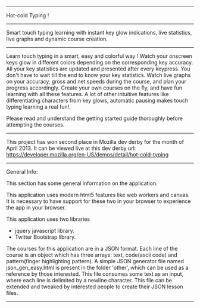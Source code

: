 *************************************************************************************************************************************************
Hot-cold Typing !
*************************************************************************************************************************************************

Smart touch typing learning with instant key glow indications, live statistics, live graphs and dynamic course creation.

*************************************************************************************************************************************************

Learn touch typing in a smart, easy and colorful way ! Watch your onscreen keys glow in different colors depending on the corresponding key accuracy. All your key statistics are updated and presented after every keypress. You don't have to wait till the end to know your key statistics. Watch live graphs on your accuracy, gross and net speeds during the course, and plan your progress accordingly. Create your own courses on the fly, and have fun learning with all these features. A lot of other intuitive features like differentiating characters from key glows, automatic pausing makes touch typing learning a real fun!.

Please read and understand the getting started guide thoroughly before attempting the courses.

*************************************************************************************************************************************************

This project has won second place in Mozilla dev derby for the month of April 2013. 
It can be viewed live at this dev derby url: https://developer.mozilla.org/en-US/demos/detail/hot-cold-typing

**************************************************************************************************************************************************

General Info:

This section has some general information on the application.

This application uses modern html5 features like web workers and canvas. It is necessary to have support for these two in your browser to experience the app in your browser.

This application uses two libraries

- jquery javascript library.
- Twitter Bootstrap library.

The courses for this application are in a JSON format. Each line of the course is an object which has three arrays: text, code(ascii code) and pattern(finger highlighting pattern). A simple JSON generator file named json_gen_easy.html is present in the folder 'other', which can be used as a reference by those interested. This file consumes some text as an input, where each line is delimited by a newline character. This file can be extended and tweaked by interested people to create their JSON lesson files.  

*************************************************************************************************************************************************
